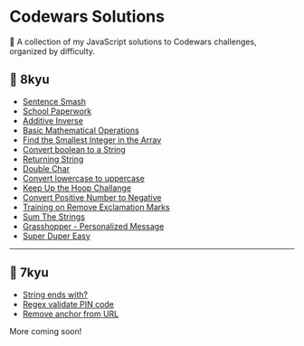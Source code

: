 # Codewars Solutions

🧠 A collection of my JavaScript solutions to Codewars challenges, organized by difficulty.

## 📁 8kyu

- [Sentence Smash](sentence-smash.js.txt)
- [School Paperwork](1-school-paperwork.js.txt)
- [Additive Inverse](additive-inverse.js.txt)
- [Basic Mathematical Operations](basic-mathematical-operations.js.txt)
- [Find the Smallest Integer in the Array](find-the-smallest-integer.js.txt)
- [Convert boolean to a String](convert-boolean-to-a-string.js.txt)
- [Returning String](returning-string.js.txt)
- [Double Char](double-char.js.txt)
- [Convert lowercase to uppercase](makeUpperCase.js.txt)
- [Keep Up the Hoop Challange](./keepUpTheHoop.js)
- [Convert Positive Number to Negative](./convertPositiveToNegative.js)
- [Training on Remove Exclamation Marks](./removeExclamationMarks.js)
- [Sum The Strings](./sumTheStrings.js)
- [Grasshopper - Personalized Message](./personalizedMessage.js)
- [Super Duper Easy](./superDuperEasy.js)

---
## 📁 7kyu

- [String ends with?](./stringEndsWith.js)
- [Regex validate PIN code](./validatePIN.js)
- [Remove anchor from URL](./removeUrlAnchor.js)

More coming soon!
